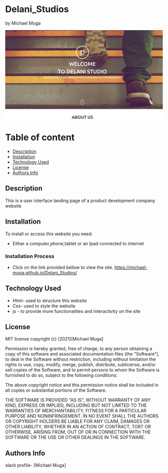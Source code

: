 # Delani_Studios
by Michael Muga

![Project Image](images/projectimg.png)

# Table of content

+ [Description](#description)
+ [Installation ](#Installation)
+ [Technology Used](#technology-used)
+ [License](#License)
+ [Authors Info](#author-Info)

## Description
This is a user interface landing page of a product development company website
## Installation
To install or access this website you need:

* Either a computer,phone,tablet or an Ipad connected to internet

### Installation Process

* Click on the link provided bellow to view the site.
https://michael-muga.github.io/Delani_Studios/

## Technology Used
* Html- used to structure this website
* Css- used to style the website
* js - to provide more functionalities and interactivity on the site

## License
MIT license
copyright (c) [2021][Michael Muga]

Permission is hereby granted, free of charge, to any person obtaining a copy
of this software and associated documentation files (the "Software"), to deal
in the Software without restriction, including without limitation the rights
to use, copy, modify, merge, publish, distribute, sublicense, and/or sell
copies of the Software, and to permit persons to whom the Software is
furnished to do so, subject to the following conditions:

The above copyright notice and this permission notice shall be included in all
copies or substantial portions of the Software.

THE SOFTWARE IS PROVIDED "AS IS", WITHOUT WARRANTY OF ANY KIND, EXPRESS OR
IMPLIED, INCLUDING BUT NOT LIMITED TO THE WARRANTIES OF MERCHANTABILITY,
FITNESS FOR A PARTICULAR PURPOSE AND NONINFRINGEMENT. IN NO EVENT SHALL THE
AUTHORS OR COPYRIGHT HOLDERS BE LIABLE FOR ANY CLAIM, DAMAGES OR OTHER
LIABILITY, WHETHER IN AN ACTION OF CONTRACT, TORT OR OTHERWISE, ARISING FROM,
OUT OF OR IN CONNECTION WITH THE SOFTWARE OR THE USE OR OTHER DEALINGS IN THE
SOFTWARE.

## Authors Info
slack profile- [Michael Muga]

